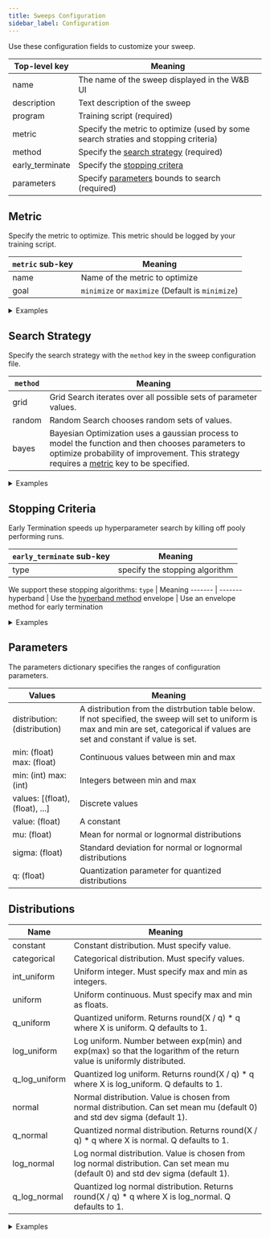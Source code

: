 ```yaml
---
title: Sweeps Configuration
sidebar_label: Configuration
---
```


Use these configuration fields to customize your sweep.

Top-level key | Meaning
----- | -------
name | The name of the sweep displayed in the W&B UI
description | Text description of the sweep
program | Training script (required)
metric | Specify the metric to optimize (used by some search straties and stopping criteria)
method | Specify the [search strategy](#search-strategy) (required)
early_terminate | Specify the [stopping critera](#stopping-criteria)
parameters | Specify [parameters](#parameters) bounds to search (required)

## Metric

Specify the metric to optimize.  This metric should be logged by your training script.

`metric` sub-key | Meaning
--- | ---
name | Name of the metric to optimize
goal | `minimize` or `maximize` (Default is `minimize`)

<details>
<summary>Examples</summary>

#### Maximize:
```yaml
metric:
  name: val_loss
  goal: maximize
```

#### Minimize

```yaml
metric:
  name: val_loss
```
</details>

## Search Strategy

Specify the search strategy with the `method` key in the sweep configuration file.

`method` | Meaning
------ | -------
grid | Grid Search iterates over all possible sets of parameter values.
random | Random Search chooses random sets of values.
bayes | Bayesian Optimization uses a gaussian process to model the function and then chooses parameters to optimize probability of improvement. This strategy requires a [metric](#metric) key to be specified.

<details>
<summary>Examples</summary>

#### Random search:
```yaml
method: random
```

#### Grid search:
```yaml
method: grid
```

#### Bayes search:
```yaml
method: bayes
metric:
  name: val_loss
  goal: minimize
```
</details>

## Stopping Criteria

Early Termination speeds up hyperparameter search by killing off pooly performing runs.

`early_terminate` sub-key | Meaning
--- | ---
type | specify the stopping algorithm


We support these stopping algorithms:
`type` | Meaning
------- | -------
hyperband | Use the [hyperband method](https://arxiv.org/abs/1603.06560)
envelope | Use an envelope method for early termination

<details>
<summary>Examples</summary>

```yaml
early_terminate:
  type: envelope
```
</details>

## Parameters

The parameters dictionary specifies the ranges of configuration parameters.

Values | Meaning
------ | -------
distribution: (distribution) | A distribution from the distrbution table below.  If not specified, the sweep will set to uniform is max and min are set, categorical if values are set and constant if value is set.
min: (float) max: (float) | Continuous values between min and max
min: (int) max: (int) | Integers between min and max
values: [(float), (float), ...] | Discrete values
value: (float) | A constant
mu: (float) | Mean for normal or lognormal distributions
sigma: (float) | Standard deviation for normal or lognormal distributions
q: (float) | Quantization parameter for quantized distributions

## Distributions

Name | Meaning
---- | -------
constant | Constant distribution.  Must specify value.
categorical | Categorical distribution.  Must specify values.
int_uniform | Uniform integer.  Must specify max and min as integers.
uniform | Uniform continuous.  Must specify max and min as floats.
q_uniform | Quantized uniform.  Returns  round(X / q) * q where X is uniform.  Q defaults to 1.
log_uniform | Log uniform.  Number between exp(min) and exp(max) so that the logarithm of the return value is uniformly distributed.
q_log_uniform | Quantized log uniform.  Returns  round(X / q) * q where X is log_uniform.  Q defaults to 1.
normal | Normal distribution.  Value is chosen from normal distribution.  Can set mean mu (default 0) and std dev sigma (default 1).
q_normal | Quantized normal distribution.  Returns  round(X / q) * q where X is normal.  Q defaults to 1.
log_normal | Log normal distribution. Value is chosen from log normal distribution.  Can set mean mu (default 0) and std dev sigma (default 1).
q_log_normal | Quantized log normal distribution.  Returns  round(X / q) * q where X is log_normal.  Q defaults to 1.

<details>
<summary>Examples</summary>

```yaml
parameters:
  my-parameter:
    min: 1
    max: 20
```
</details>
